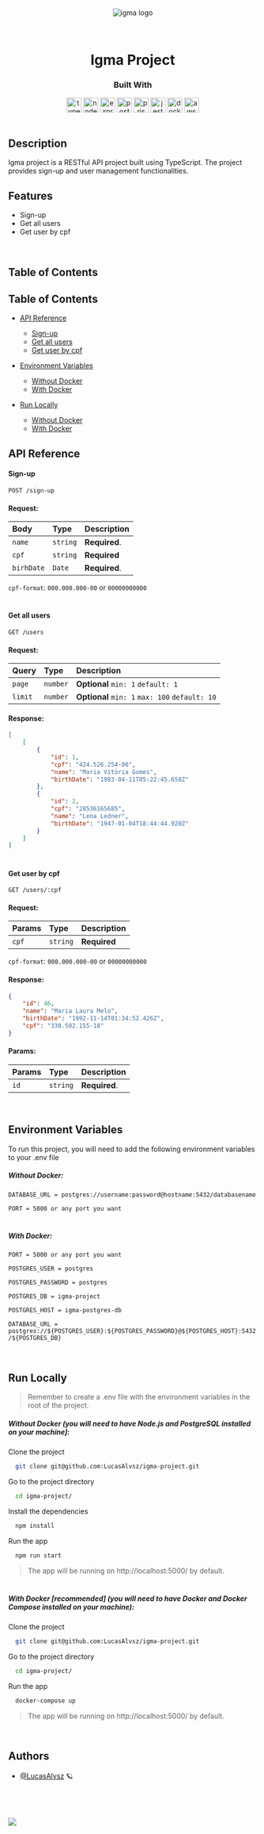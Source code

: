 <p align="center"></br>
      <img src="https://s3.sa-east-1.amazonaws.com/remotar-assets-prod/company-profile-pictures/clckmivxl005j04w68vyd1nt3.jpg" alt="igma logo"/>
</p>

</br>
<h1 align="center">
  Igma Project
  </br>
</h1>
<div align="center">

  <h3>Built With</h3>

  <img alt= "typescript logo" src="https://img.shields.io/badge/TypeScript-007ACC?style=for-the-badge&logo=typescript&logoColor=white" height="30px"/>
  <img alt= "node.js logo" src="https://img.shields.io/badge/Node.js-339933?style=for-the-badge&logo=nodedotjs&logoColor=white" height="30px"/>
  <img alt= "express logo" src="https://img.shields.io/badge/Express.js-000000?style=for-the-badge&logo=express&logoColor=white" height="30px"/>
 
  <img alt= "postgresql logo" src="https://img.shields.io/badge/PostgreSQL-316192?style=for-the-badge&logo=postgresql&logoColor=white" height="30px"/>
  <img alt= "prisma logo" src="https://img.shields.io/badge/Prisma-3982CE?style=for-the-badge&logo=Prisma&logoColor=white" height="30px"/>
 
  <img alt= "jest logo" src="https://img.shields.io/badge/Jest-C21325?style=for-the-badge&logo=jest&logoColor=white" height="30px"/>
  <img alt= "docker logo" src="https://img.shields.io/badge/Docker-228FE1?style=for-the-badge&logo=docker&logoColor=white" height="30px"/>

<img alt= "aws logo" src="https://img.shields.io/badge/Amazon_AWS-232F3E?style=for-the-badge&logo=amazon-aws&logoColor=white" height="30px"/>

  <!-- Badges source: https://dev.to/envoy_/150-badges-for-github-pnk -->
</div>

<br/>

## Description

Igma project is a RESTful API project built using TypeScript. The project provides sign-up and user management functionalities.
</br>

## Features

-   Sign-up
-   Get all users
-   Get user by cpf

</br>

## Table of Contents

## Table of Contents

-   [API Reference](#api-reference)

    -   [Sign-up](#sign-up)
    -   [Get all users](#get-all-users)
    -   [Get user by cpf](#get-user-by-cpf)

-   [Environment Variables](#environment-variables)

    -   [Without Docker](#without-docker)
    -   [With Docker](#with-docker)

-   [Run Locally](#run-locally)
    -   [Without Docker](#without-docker-run)
    -   [With Docker](#with-docker-run)

## API Reference

#### Sign-up

```http
POST /sign-up
```

#### Request:

| Body       | Type     | Description   |
| :--------- | :------- | :------------ |
| `name`     | `string` | **Required**. |
| `cpf`      | `string` | **Required**  |
| `birhDate` | `Date`   | **Required**. |

`cpf-format`: `000.000.000-00` or `00000000000`

#

#### Get all users

```http
GET /users
```

#### Request:

| Query   | Type     | Description                                    |
| :------ | :------- | :--------------------------------------------- |
| `page`  | `number` | **Optional** `min: 1` `default: 1`             |
| `limit` | `number` | **Optional** `min: 1` `max: 100` `default: 10` |

#### Response:

```json
[
	[
		{
			"id": 1,
			"cpf": "424.526.254-00",
			"name": "Maria Vitória Gomes",
			"birthDate": "1983-04-11T05:22:45.658Z"
		},
		{
			"id": 2,
			"cpf": "28536165685",
			"name": "Lena Ledner",
			"birthDate": "1947-01-04T18:44:44.920Z"
		}
	]
]
```

#

#### Get user by cpf

```http
GET /users/:cpf
```

#### Request:

| Params | Type     | Description  |
| :----- | :------- | :----------- |
| `cpf`  | `string` | **Required** |

`cpf-format`: `000.000.000-00` or `00000000000`

#### Response:

```json
{
	"id": 46,
	"name": "Maria Laura Melo",
	"birthDate": "1992-11-14T01:34:52.426Z",
	"cpf": "330.502.155-18"
}
```

#### Params:

| Params | Type     | Description   |
| :----- | :------- | :------------ |
| `id`   | `string` | **Required**. |

</br>

## Environment Variables

To run this project, you will need to add the following environment variables to your .env file

##### Without Docker:

`DATABASE_URL = postgres://username:password@hostname:5432/databasename`

`PORT = 5000 or any port you want`

#

##### With Docker:

`PORT = 5000 or any port you want`

`POSTGRES_USER = postgres`

`POSTGRES_PASSWORD = postgres`

`POSTGRES_DB = igma-project`

`POSTGRES_HOST = igma-postgres-db`

`DATABASE_URL = postgres://${POSTGRES_USER}:${POSTGRES_PASSWORD}@${POSTGRES_HOST}:5432/${POSTGRES_DB}`

</br>

## Run Locally

> Remember to create a .env file with the environment variables in the root of the project.

<a name="without-docker-run"></a>

##### Without Docker (you will need to have Node.js and PostgreSQL installed on your machine]:

Clone the project

```bash
  git clone git@github.com:LucasAlvsz/igma-project.git
```

Go to the project directory

```bash
  cd igma-project/
```

Install the dependencies

```bash
  npm install
```

Run the app

```bash
  npm run start
```

> The app will be running on http://localhost:5000/ by default.

#

<a name="with-docker-run"></a>

##### With Docker [recommended] (you will need to have Docker and Docker Compose installed on your machine):

Clone the project

```bash
  git clone git@github.com:LucasAlvsz/igma-project.git
```

Go to the project directory

```bash
  cd igma-project/
```

Run the app

```bash
  docker-compose up
```

> The app will be running on http://localhost:5000/ by default.

</br>

## Authors

-   [@LucasAlvsz](https://www.github.com/LucasAlvsz) 🪐

<br/>

#

<a  href="mailto:contato.lucasalv@gmail.com" target="_blank"><img src="https://img.shields.io/badge/Ask%20me-anything-1abc9c.svg"></a>
